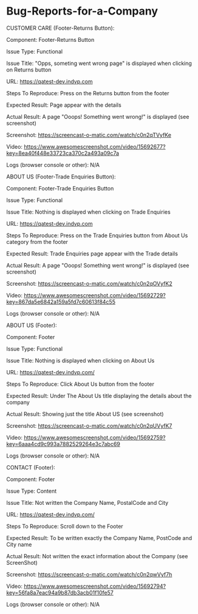 # Bug-Reports-for-a-Company


CUSTOMER CARE (Footer-Returns Button):

Component: Footer-Returns Button

Issue Type: Functional

Issue Title: "Opps, someting went wrong page" is displayed when clicking on Returns button

URL: https://qatest-dev.indvp.com

Steps To Reproduce: Press on the Returns button from the footer

Expected Result: Page appear with the details

Actual Result: A page "Ooops! Something went wrong!" is displayed (see screenshot)

Screenshot: https://screencast-o-matic.com/watch/c0n2qTVyfKe

Video: https://www.awesomescreenshot.com/video/15692677?key=8ea40f448e33723ca370c2a493a09c7a

Logs (browser console or other): N/A




ABOUT US (Footer-Trade Enquiries Button):

Component: Footer-Trade Enquiries Button

Issue Type: Functional

Issue Title: Nothing is displayed when clicking on Trade Enquiries

URL: https://qatest-dev.indvp.com

Steps To Reproduce: Press on the Trade Enquiries button from About Us category from the footer

Expected Result: Trade Enquiries page appear with the Trade details

Actual Result: A page "Ooops! Something went wrong!" is displayed (see screenshot)

Screenshot: https://screencast-o-matic.com/watch/c0n2qOVyfK2

Video: https://www.awesomescreenshot.com/video/15692729?key=867da5e6842a159a5fd7c60613f84c55

Logs (browser console or other): N/A



ABOUT US (Footer):

Component: Footer

Issue Type: Functional

Issue Title: Nothing is displayed when clicking on About Us

URL: https://qatest-dev.indvp.com/

Steps To Reproduce: Click About Us button from the footer

Expected Result: Under The About Us title displaying the details about the company

Actual Result: Showing just the title About US (see screenshot)

Screenshot: https://screencast-o-matic.com/watch/c0n2qUVyfK7

Video: https://www.awesomescreenshot.com/video/15692759?key=6aaa4cd9c993a7882529264e3c7abc69

Logs (browser console or other): N/A



CONTACT (Footer):


Component: Footer

Issue Type: Content

Issue Title: Not written the Company Name, PostalCode and City

URL: https://qatest-dev.indvp.com/

Steps To Reproduce: Scroll down to the Footer

Expected Result: To be written exactly the Company Name, PostCode and City name

Actual Result: Not written the exact information about the Company (see ScreenShot)

Screenshot: https://screencast-o-matic.com/watch/c0n2qwVyf7h

Video: https://www.awesomescreenshot.com/video/15692794?key=56fa8a7eac94a9b87db3acb01f10fe57

Logs (browser console or other): N/A
